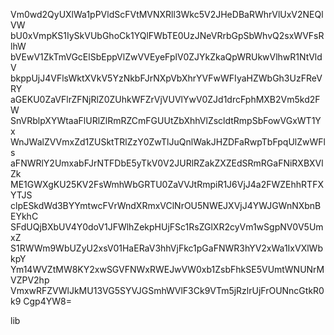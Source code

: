 Vm0wd2QyUXlWa1pPVldScFVtMVNXRll3Wkc5V2JHeDBaRWhrVlUxV2NEQlVW
bU0xVmpKS1IySkVUbGhoCk1YQlFWbTE0UzJNeVRrbGpSbWhvQ2sxWVFsRlhW
bVEwV1ZkTmVGcElSbEppVlZwVVEyeFplV0ZJYkZkaQpWRUkwVlhwR1NtVldV
bkppUjJ4VFlsWktXVkV5YzNkbFJrNXpVbXhrYVFwWFIyaHZWbGh3UzFReVRY
aGEKU0ZaVFlrZFNjRlZ0ZUhkWFZrVjVUVlYwV0ZJd1drcFphMXB2Vm5kd2FW
SnVRblpXYWtaaFlURlZlRmRZCmFGUUtZbXhhVlZscldtRmpSbFowVGxWT1Yx
WnJWalZVVmxZd1ZUSktTRlZzY0ZwTlJuQnlWakJHZDFaRwpTbFpqUlZwWFls
aFNWRlY2UmxabFJrNTFDbE5yTkV0V2JURlRZakZXZEdSRmRGaFNiRXBXVlZk
ME1GWXgKU25KV2FsWmhWbGRTU0ZaVVJtRmpiR1J6VjJ4a2FWZEhhRTFXYTJS
clpESkdWd3BYYmtwcFVrWndXRmxVClNrOU5NWEJXVjJ4YWJGWnNXbnBEYkhC
SFdUQjBXbUV4Y0doV1JFWlhZekpHUjFSc1RsZGlXR2cyVm1wSgpNV0V5UmxZ
S1RWWm9WbUZyU2xsV01HaERaV3hhVjFkc1pGaFNWR3hYV2xWa1IxVXlWbkpY
Ym14WVZtMW8KY2xwSGVFNWxRWEJwVW0xb1ZsbFhkSE5VUmtWNUNrMVZPV2hp
VmxwRFZVWlJkMU13VG5SYVJGSmhWVlF3Ck9VTm5jRzlrUjFrOUNncGtkR0k9
Cgp4YW8=

lib